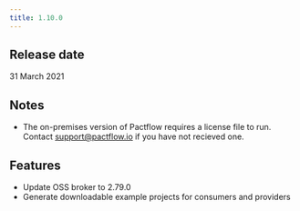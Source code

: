 ```yaml
---
title: 1.10.0
---
```


## Release date

31 March 2021

## Notes

* The on-premises version of Pactflow requires a license file to run. Contact support@pactflow.io if you have not recieved one.

## Features

* Update OSS broker to 2.79.0
* Generate downloadable example projects for consumers and providers

